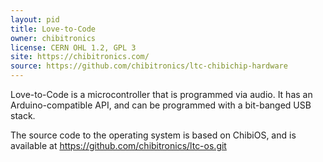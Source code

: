 ```yaml
---
layout: pid
title: Love-to-Code
owner: chibitronics
license: CERN OHL 1.2, GPL 3
site: https://chibitronics.com/
source: https://github.com/chibitronics/ltc-chibichip-hardware
---
```

Love-to-Code is a microcontroller that is programmed via audio.  It has an Arduino-compatible API, and can be programmed with a bit-banged USB stack.

The source code to the operating system is based on ChibiOS, and is available at https://github.com/chibitronics/ltc-os.git
